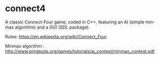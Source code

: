 # connect4
A classic Connect-Four game, coded in C++, featuring an AI (simple min-max algorithm) and a GUI (SDL package).

Rules: https://en.wikipedia.org/wiki/Connect_Four

Minmax algorithm : http://www.progtools.org/games/tutorials/ai_contest/minmax_contest.pdf
